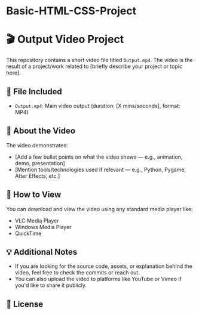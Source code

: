 # Basic-HTML-CSS-Project

# 🎬 Output Video Project

This repository contains a short video file titled `Output.mp4`. The video is the result of a project/work related to [briefly describe your project or topic here].

## 📁 File Included

- `Output.mp4`: Main video output (duration: [X mins/seconds], format: MP4)

## 📌 About the Video

The video demonstrates:

- [Add a few bullet points on what the video shows — e.g., animation, demo, presentation]
- [Mention tools/technologies used if relevant — e.g., Python, Pygame, After Effects, etc.]

## 🚀 How to View

You can download and view the video using any standard media player like:

- VLC Media Player
- Windows Media Player
- QuickTime

## 💡 Additional Notes

- If you are looking for the source code, assets, or explanation behind the video, feel free to check the commits or reach out.
- You can also upload the video to platforms like YouTube or Vimeo if you'd like to share it publicly.

## 📜 License
